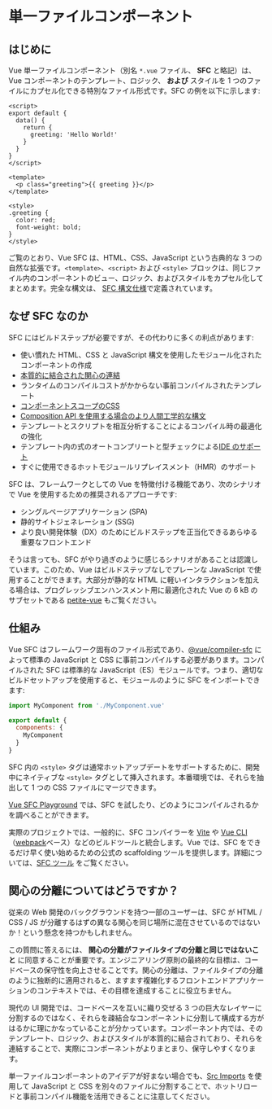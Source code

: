 # 単一ファイルコンポーネント

## はじめに

Vue 単一ファイルコンポーネント（別名 `*.vue` ファイル、 **SFC** と略記）は、Vue コンポーネントのテンプレート、ロジック、 **および** スタイルを 1 つのファイルにカプセル化できる特別なファイル形式です。SFC の例を以下に示します:

```vue
<script>
export default {
  data() {
    return {
      greeting: 'Hello World!'
    }
  }
}
</script>

<template>
  <p class="greeting">{{ greeting }}</p>
</template>

<style>
.greeting {
  color: red;
  font-weight: bold;
}
</style>
```

ご覧のとおり、Vue SFC は、HTML、CSS、JavaScript という古典的な 3 つの自然な拡張です。`<template>`、`<script>` および `<style>` ブロックは、同じファイル内のコンポーネントのビュー、ロジック、およびスタイルをカプセル化してまとめます。完全な構文は、 [SFC 構文仕様](/api/sfc-spec)で定義されています。

## なぜ SFC なのか

SFC にはビルドステップが必要ですが、その代わりに多くの利点があります:

- 使い慣れた HTML、CSS と JavaScript 構文を使用したモジュール化されたコンポーネントの作成
- [本質的に結合された関心の連結](#関心の分離についてはどうですか？)
- ランタイムのコンパイルコストがかからない事前コンパイルされたテンプレート
- [コンポーネントスコープのCSS](/api/sfc-css-features)
- [Composition API を使用する場合のより人間工学的な構文](/api/sfc-script-setup)
- テンプレートとスクリプトを相互分析することによるコンパイル時の最適化の強化
- テンプレート内の式のオートコンプリートと型チェックによる[IDE のサポート](/guide/scaling-up/tooling.html#IDE-のサポート)
- すぐに使用できるホットモジュールリプレイスメント（HMR）のサポート

SFC は、フレームワークとしての Vue を特徴付ける機能であり、次のシナリオで Vue を使用するための推奨されるアプローチです:

- シングルページアプリケーション (SPA)
- 静的サイトジェネレーション (SSG)
- より良い開発体験（DX）のためにビルドステップを正当化できるあらゆる重要なフロントエンド

そうは言っても、SFC がやり過ぎのように感じるシナリオがあることは認識しています。このため、Vue はビルドステップなしでプレーンな JavaScript で使用することができます。大部分が静的な HTML に軽いインタラクションを加える場合は、プログレッシブエンハンスメント用に最適化された Vue の 6 kB のサブセットである [petite-vue](https://github.com/vuejs/petite-vue) もご覧ください。

## 仕組み

Vue SFC はフレームワーク固有のファイル形式であり、[@vue/compiler-sfc](https://github.com/vuejs/core/tree/main/packages/compiler-sfc) によって標準の JavaScript と CSS に事前コンパイルする必要があります。コンパイルされた SFC は標準的な JavaScript（ES）モジュールです。つまり、適切なビルドセットアップを使用すると、モジュールのように SFC をインポートできます:

```js
import MyComponent from './MyComponent.vue'

export default {
  components: {
    MyComponent
  }
}
```

SFC 内の `<style>` タグは通常ホットアップデートをサポートするために、開発中にネイティブな `<style>` タグとして挿入されます。本番環境では、それらを抽出して 1 つの CSS ファイルにマージできます。

[Vue SFC Playground](https://sfc.vuejs.org/) では、SFC を試したり、どのようにコンパイルされるかを調べることができます。

実際のプロジェクトでは、一般的に、SFC コンパイラーを [Vite](https://vitejs.dev/) や [Vue CLI](http://cli.vuejs.org/)（[webpack](https://webpack.js.org/)ベース）などのビルドツールと統合します。Vue では、SFC をできるだけ早く使い始めるための公式の scaffolding ツールを提供します。詳細については、[SFC ツール](/guide/scaling-up/tooling) をご覧ください。

## 関心の分離についてはどうですか？

従来の Web 開発のバックグラウンドを持つ一部のユーザーは、SFC が HTML / CSS / JS が分離するはずの異なる関心を同じ場所に混在させているのではないか！という懸念を持つかもしれません。

この質問に答えるには、 **関心の分離がファイルタイプの分離と同じではないこと** に同意することが重要です。エンジニアリング原則の最終的な目標は、コードベースの保守性を向上させることです。関心の分離は、ファイルタイプの分離のように独断的に適用されると、ますます複雑化するフロントエンドアプリケーションのコンテキストでは、その目標を達成することに役立ちません。

現代の UI 開発では、コードベースを互いに織り交ぜる 3 つの巨大なレイヤーに分割するのではなく、それらを疎結合なコンポーネントに分割して構成する方がはるかに理にかなっていることが分かっています。コンポーネント内では、そのテンプレート、ロジック、およびスタイルが本質的に結合されており、それらを連結することで、実際にコンポーネントがよりまとまり、保守しやすくなります。

単一ファイルコンポーネントのアイデアが好まない場合でも、[Src Imports](/api/sfc-spec.html#src-imports) を使用して JavaScript と CSS を別々のファイルに分割することで、ホットリロードと事前コンパイル機能を活用できることに注意してください。
